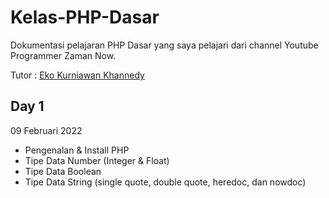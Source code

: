 # Kelas-PHP-Dasar
Dokumentasi pelajaran PHP Dasar yang saya pelajari dari channel Youtube Programmer Zaman Now.

Tutor : [Eko Kurniawan Khannedy](https://www.youtube.com/c/ProgrammerZamanNow/about)

## Day 1
09 Februari 2022

- Pengenalan & Install PHP
- Tipe Data Number (Integer & Float)
- Tipe Data Boolean
- Tipe Data String (single quote, double quote, heredoc, dan nowdoc)
